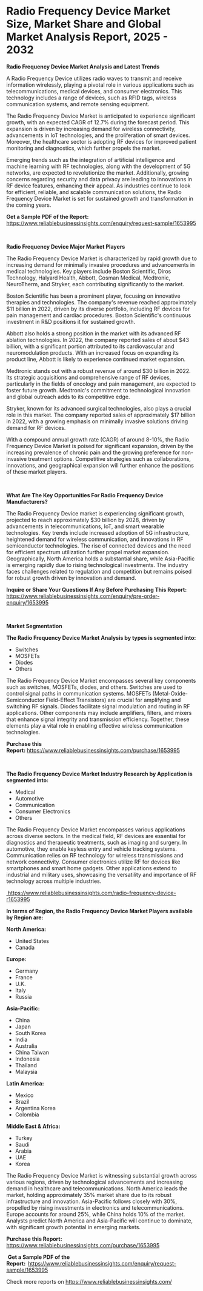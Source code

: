 <p><h1>Radio Frequency Device Market Size, Market Share and Global Market Analysis Report, 2025 - 2032</h1></p><p><strong>Radio Frequency Device Market Analysis and Latest Trends</strong></p>
<p><p>A Radio Frequency Device utilizes radio waves to transmit and receive information wirelessly, playing a pivotal role in various applications such as telecommunications, medical devices, and consumer electronics. This technology includes a range of devices, such as RFID tags, wireless communication systems, and remote sensing equipment.</p><p>The Radio Frequency Device Market is anticipated to experience significant growth, with an expected CAGR of 12.7% during the forecast period. This expansion is driven by increasing demand for wireless connectivity, advancements in IoT technologies, and the proliferation of smart devices. Moreover, the healthcare sector is adopting RF devices for improved patient monitoring and diagnostics, which further propels the market. </p><p>Emerging trends such as the integration of artificial intelligence and machine learning with RF technologies, along with the development of 5G networks, are expected to revolutionize the market. Additionally, growing concerns regarding security and data privacy are leading to innovations in RF device features, enhancing their appeal. As industries continue to look for efficient, reliable, and scalable communication solutions, the Radio Frequency Device Market is set for sustained growth and transformation in the coming years.</p></p>
<p><strong>Get a Sample PDF of the Report:&nbsp;</strong> <a href="https://www.reliablebusinessinsights.com/enquiry/request-sample/1653995?utm_campaign=3039&utm_medium=2&utm_source=Github&utm_content=ia&utm_term=08032025&utm_id=radio-frequency-device">https://www.reliablebusinessinsights.com/enquiry/request-sample/1653995</a></p>
<p>&nbsp;</p>
<p><strong>Radio Frequency Device Major Market Players</strong></p>
<p><p>The Radio Frequency Device Market is characterized by rapid growth due to increasing demand for minimally invasive procedures and advancements in medical technologies. Key players include Boston Scientific, Diros Technology, Halyard Health, Abbott, Cosman Medical, Medtronic, NeuroTherm, and Stryker, each contributing significantly to the market.</p><p>Boston Scientific has been a prominent player, focusing on innovative therapies and technologies. The company's revenue reached approximately $11 billion in 2022, driven by its diverse portfolio, including RF devices for pain management and cardiac procedures. Boston Scientific's continuous investment in R&D positions it for sustained growth.</p><p>Abbott also holds a strong position in the market with its advanced RF ablation technologies. In 2022, the company reported sales of about $43 billion, with a significant portion attributed to its cardiovascular and neuromodulation products. With an increased focus on expanding its product line, Abbott is likely to experience continued market expansion.</p><p>Medtronic stands out with a robust revenue of around $30 billion in 2022. Its strategic acquisitions and comprehensive range of RF devices, particularly in the fields of oncology and pain management, are expected to foster future growth. Medtronic's commitment to technological innovation and global outreach adds to its competitive edge.</p><p>Stryker, known for its advanced surgical technologies, also plays a crucial role in this market. The company reported sales of approximately $17 billion in 2022, with a growing emphasis on minimally invasive solutions driving demand for RF devices.</p><p>With a compound annual growth rate (CAGR) of around 8-10%, the Radio Frequency Device Market is poised for significant expansion, driven by the increasing prevalence of chronic pain and the growing preference for non-invasive treatment options. Competitive strategies such as collaborations, innovations, and geographical expansion will further enhance the positions of these market players.</p></p>
<p>&nbsp;</p>
<p><strong>What Are The Key Opportunities For Radio Frequency Device Manufacturers?</strong></p>
<p><p>The Radio Frequency Device market is experiencing significant growth, projected to reach approximately $30 billion by 2028, driven by advancements in telecommunications, IoT, and smart wearable technologies. Key trends include increased adoption of 5G infrastructure, heightened demand for wireless communication, and innovations in RF semiconductor technologies. The rise of connected devices and the need for efficient spectrum utilization further propel market expansion. Geographically, North America holds a substantial share, while Asia-Pacific is emerging rapidly due to rising technological investments. The industry faces challenges related to regulation and competition but remains poised for robust growth driven by innovation and demand.</p></p>
<p><strong>Inquire or Share Your Questions If Any Before Purchasing This Report:</strong> <a href="https://www.reliablebusinessinsights.com/enquiry/pre-order-enquiry/1653995?utm_campaign=3039&utm_medium=2&utm_source=Github&utm_content=ia&utm_term=08032025&utm_id=radio-frequency-device">https://www.reliablebusinessinsights.com/enquiry/pre-order-enquiry/1653995</a></p>
<p>&nbsp;</p>
<p><strong>Market Segmentation</strong></p>
<p><strong>The Radio Frequency Device Market Analysis by types is segmented into:</strong></p>
<p><ul><li>Switches</li><li>MOSFETs</li><li>Diodes</li><li>Others</li></ul></p>
<p><p>The Radio Frequency Device Market encompasses several key components such as switches, MOSFETs, diodes, and others. Switches are used to control signal paths in communication systems. MOSFETs (Metal-Oxide-Semiconductor Field-Effect Transistors) are crucial for amplifying and switching RF signals. Diodes facilitate signal modulation and routing in RF applications. Other components may include amplifiers, filters, and mixers that enhance signal integrity and transmission efficiency. Together, these elements play a vital role in enabling effective wireless communication technologies.</p></p>
<p><strong>Purchase this Report:&nbsp;</strong><a href="https://www.reliablebusinessinsights.com/purchase/1653995?utm_campaign=3039&utm_medium=2&utm_source=Github&utm_content=ia&utm_term=08032025&utm_id=radio-frequency-device">https://www.reliablebusinessinsights.com/purchase/1653995</a></p>
<p>&nbsp;</p>
<p><strong>The Radio Frequency Device Market Industry Research by Application is segmented into:</strong></p>
<p><ul><li>Medical</li><li>Automotive</li><li>Communication</li><li>Consumer Electronics</li><li>Others</li></ul></p>
<p><p>The Radio Frequency Device Market encompasses various applications across diverse sectors. In the medical field, RF devices are essential for diagnostics and therapeutic treatments, such as imaging and surgery. In automotive, they enable keyless entry and vehicle tracking systems. Communication relies on RF technology for wireless transmissions and network connectivity. Consumer electronics utilize RF for devices like smartphones and smart home gadgets. Other applications extend to industrial and military uses, showcasing the versatility and importance of RF technology across multiple industries.</p></p>
<p><a href="https://www.reliablebusinessinsights.com/radio-frequency-device-r1653995?utm_campaign=3039&utm_medium=2&utm_source=Github&utm_content=ia&utm_term=08032025&utm_id=radio-frequency-device">&nbsp;https://www.reliablebusinessinsights.com/radio-frequency-device-r1653995</a></p>
<p><strong>In terms of Region, the Radio Frequency Device Market Players available by Region are:</strong></p>
<p>
    <p> <strong> North America: </strong>
        <ul>
            <li>United States</li>
            <li>Canada</li>
        </ul>
        </p> 
    <p> <strong> Europe: </strong>
        <ul>
            <li>Germany</li>
            <li>France</li>
            <li>U.K.</li>
            <li>Italy</li>
            <li>Russia</li>
        </ul>
        </p> 
    <p> <strong> Asia-Pacific: </strong>
        <ul>
            <li>China</li>
            <li>Japan</li>
            <li>South Korea</li>
            <li>India</li>
            <li>Australia</li>
            <li>China Taiwan</li>
            <li>Indonesia</li>
            <li>Thailand</li>
            <li>Malaysia</li>
        </ul>
        </p> 
    <p> <strong> Latin America: </strong>
        <ul>
            <li>Mexico</li>
            <li>Brazil</li>
            <li>Argentina Korea</li>
            <li>Colombia</li>
        </ul>
        </p> 
    <p> <strong> Middle East & Africa: </strong>
        <ul>
            <li>Turkey</li>
            <li>Saudi</li>
            <li>Arabia</li>
            <li>UAE</li>
            <li>Korea</li>
        </ul>
    </p>
    </p>
<p><p>The Radio Frequency Device Market is witnessing substantial growth across various regions, driven by technological advancements and increasing demand in healthcare and telecommunications. North America leads the market, holding approximately 35% market share due to its robust infrastructure and innovation. Asia-Pacific follows closely with 30%, propelled by rising investments in electronics and telecommunications. Europe accounts for around 25%, while China holds 10% of the market. Analysts predict North America and Asia-Pacific will continue to dominate, with significant growth potential in emerging markets.</p></p>
<p><strong>Purchase this Report: </strong><a href="https://www.reliablebusinessinsights.com/purchase/1653995?utm_campaign=3039&utm_medium=2&utm_source=Github&utm_content=ia&utm_term=08032025&utm_id=radio-frequency-device">https://www.reliablebusinessinsights.com/purchase/1653995</a></p>
<p>&nbsp;<strong>Get a Sample PDF of the Report:&nbsp;&nbsp;</strong><a href="https://www.reliablebusinessinsights.com/enquiry/request-sample/1653995?utm_campaign=3039&utm_medium=2&utm_source=Github&utm_content=ia&utm_term=08032025&utm_id=radio-frequency-device">https://www.reliablebusinessinsights.com/enquiry/request-sample/1653995</a></p>
<p><strong></strong></p>
<p>Check more reports on <a href="https://www.reliablebusinessinsights.com/?utm_campaign=3039&utm_medium=2&utm_source=Github&utm_content=ia&utm_term=08032025&utm_id=radio-frequency-device">https://www.reliablebusinessinsights.com/</a></p>